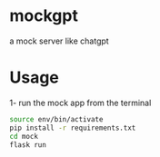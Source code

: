 # mockgpt
a mock server like chatgpt

# Usage
1- run the mock app from the terminal
```bash
source env/bin/activate
pip install -r requirements.txt
cd mock
flask run
```

